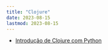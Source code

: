```yaml
---
title: "Clojure"
date: 2023-08-15
lastmod: 2023-08-15
---
```

- [Introdução de Clojure com Python](https://medium.com/@wellicfaria/introdu%C3%A7%C3%A3o-de-clojure-com-python-fe64639b8ead)
